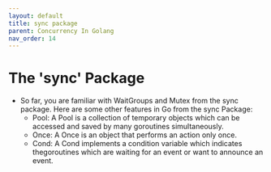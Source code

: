 ```yaml
---
layout: default
title: sync package
parent: Concurrency In Golang
nav_order: 14
---
```



# The 'sync' Package

- So far, you are familiar with WaitGroups and Mutex from the sync package. Here are some other features in Go from the sync Package:
   - Pool: A Pool is a collection of temporary objects which can be accessed and saved by many goroutines simultaneously.
   - Once: A Once is an object that performs an action only once.
   - Cond: A Cond implements a condition variable which indicates thegoroutines which are waiting for an event or want to announce an event.


